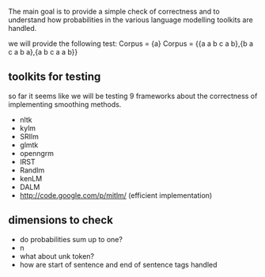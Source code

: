 The main goal is to provide a simple check of correctness and to understand how probabilities in the various language modelling toolkits are handled.

we will provide the following test: 
Corpus = {a}
Corpus = {{a a b c a b},{b a c a b a},{a b c a a b}}

## toolkits for testing
so far it seems like we will be testing 9 frameworks about the correctness of implementing smoothing methods. 

* nltk
* kylm
* SRIlm
* glmtk
* openngrm
* IRST
* Randlm
* kenLM
* DALM
* http://code.google.com/p/mitlm/ (efficient implementation)

## dimensions to check
* do probabilities sum up to one?
* n
* what about unk token?
* how are start of sentence and end of sentence tags handled
